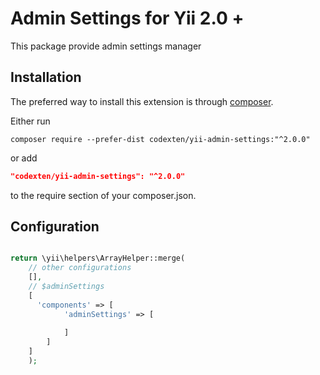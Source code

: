 Admin Settings for Yii 2.0 +
============================
This package provide admin settings manager

Installation
------------

The preferred way to install this extension is through [composer](http://getcomposer.org/download/).

Either run

```
composer require --prefer-dist codexten/yii-admin-settings:"^2.0.0"
```

or add

```json
"codexten/yii-admin-settings": "^2.0.0"
```

to the require section of your composer.json.


Configuration
-------------

```php

return \yii\helpers\ArrayHelper::merge(
    // other configurations
    [],
    // $adminSettings
    [
      'components' => [
            'adminSettings' => [
                
            ]  
        ]
    ]
    );

```